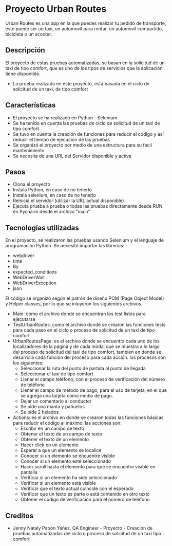 # Proyecto Urban Routes

Urban Routes es una app en la que puedes realizar tu pedido de transporte, este puede ser un taxi, un automovil para rentar, un automovil compartido, bicicleta o un scooter.

## Descripción

El proyecto de estas pruebas automatizadas, se basan en la solicitud de un taxi de tipo comfort, que es uno de los tipos de servicios que la aplicación tiene disponible.

- La prueba realizada en este proyecto, está basada en el ciclo de solicitud de un taxi, de tipo comfort 

## Características

- El proyecto se ha realizado en Python - Selenium
- Se ha tenido en cuenta las pruebas de ciclo de solicitud de un taxi de tipo comfort
- Se tuvo en cuenta la creación de funciones para reducir el código y así reducir el tiempo de ejecución de las pruebas
- Se organizó el proyecto por medio de una estructura para su facil mantenimiento
- Se necesita de una URL del Servidor disponible y activa

## Pasos

- Clona el proyecto
- Instala Python, en caso de no tenerlo
- Instala selenium, en caso de no tenerlo
- Reinicia el servidor (utilizar la URL actual disponible)
- Ejecuta prueba a prueba o todas las pruebas directamente desde RUN en Pycharm desde el archivo "main"

## Tecnologías utilizadas

En el proyecto, se realizaron las pruebas usando Selenium y el lenguaje de programación Python.
Se necesitó importar las librerías:
- webdriver
- time
- By
- expected_conditions
- WebDriverWait
- WebDriverException
- json

El código se organizó según el patrón de diseño POM (Page Object Model) y Helper classes, por lo que se inluyeron los siguientes archivos.
- Main: como el archivo donde se encuentran los test listos para ejecutarse
- TestUrbanRoutes: como el archivo donde se crearon las funciones tests para cada paso en el ciclo o proceso de solicitud de un taxi de tipo comfort
- UrbanRoutesPage: es el archivo donde se encuentra cada uno de los localizadores de la página y de cada modal que se muestra a lo largo del proceso de solicitud del taxi de tipo comfort, tambien en donde se desarrolla cada función del proceso para cada acción.
  los procesos son los siguientes:
  - Seleccionar la ruta del punto de partida al punto de llegada
  - Seleccionar el taxi de tipo comfort
  - Llenar el campo teléfono, con el proceso de verificación del número de teléfono
  - Llenar el campo de método de pago, para el uso de tarjeta, en el que se agrega una tarjeta como medio de pago.
  - Dejar un comentario al conductor
  - Se pide una manta y pañuelos
  - Se pide 2 helados
- Actions: es el archivo en donde se crearon todas las funciones básicas para reducir el código al máximo.
  las acciones son:
  - Escribir en un campo de texto
  - Obtener el texto de un campo de texto
  - Obtener el texto de un elemento
  - Hacer click en un elemento
  - Esperar a que un elemento se localice
  - Conocer si un elemento se encuentre visible
  - Conocer si un elemento esté seleccionado
  - Hacer scroll hasta el elemento para que se encuentre visible en pantalla
  - Verificar si un elemento ha sido seleccionado
  - Verificar si un elemento está visible
  - Verificar que el texto actual coincide con el esperado
  - Verificar que un texto es parte o está contenido en otro texto
  - Obtener el código de verificación para el número de teléfono

## Creditos

- Jenny Nataly Pabón Yañez, QA Engineer - Proyecto - Creación de pruebas automatizadas del ciclo o proceso de solicitud de un taxi tipo comfort
